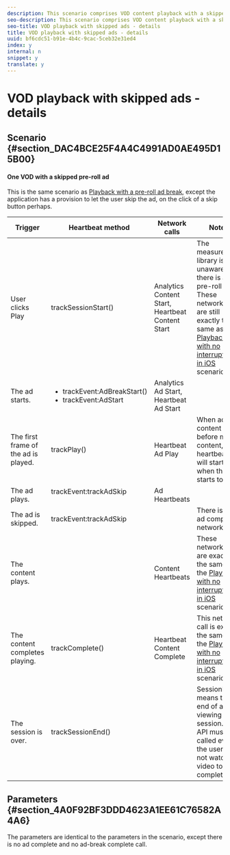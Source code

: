 ```yaml
---
description: This scenario comprises VOD content playback with a skipped ad.
seo-description: This scenario comprises VOD content playback with a skipped ad.
seo-title: VOD playback with skipped ads - details
title: VOD playback with skipped ads - details
uuid: bf6cdc51-b91e-4b4c-9cac-5ceb32e31ed4
index: y
internal: n
snippet: y
translate: y
---
```


# VOD playback with skipped ads - details


## Scenario {#section_DAC4BCE25F4A4C4991AD0AE495D15B00}


#### One VOD with a skipped pre-roll ad
<table id="table_8308559859FA480C8263DFBBFC716ADB">  
 <desc>
  This is the same scenario as 
  <a href="../../sdk-scenarios/r_vhl_scenarios_preroll-ad-comm-details-top/r_vhl_scenarios_mc-vod-pr-ad-breaks-top.md#reference_1F38D9E89E0849D19AAD9C45E9CC8F7D" format="dita" scope="local"> Playback with a pre-roll ad break</a>, except the application has a provision to let the user skip the ad, on the click of a skip button perhaps. 
 </desc> 
 <thead> 
  <tr> 
   <th colname="col1" class="entry"> Trigger </th> 
   <th colname="col2" class="entry"> Heartbeat method </th> 
   <th colname="col3" class="entry"> Network calls </th> 
   <th colname="col4" class="entry"> Notes </th> 
  </tr>
 </thead>
 <tbody> 
  <tr> 
   <td colname="col1">User clicks <span class="uicontrol"> Play</span> </td> 
   <td colname="col2"><span class="codeph"> trackSessionStart()</span> </td> 
   <td colname="col3"> Analytics Content Start, Heartbeat Content Start</td> 
   <td colname="col4">The measurement library is unaware that there is a pre-roll ad. These network calls are still exactly the same as <a href="../../sdk-scenarios/r_vhl_scenarios_no-interup-comm-details-top/r_vhl_scenarios_mc-vod-40-no-interup-top.md#concept_DCD05D528AE642C686C07819C6C18316" format="dita" scope="local"> Playback with no interruptions in iOS</a> scenario. </td> 
  </tr> 
  <tr> 
   <td colname="col1"> The ad starts. </td> 
   <td colname="col2"> 
    <ul id="ul_6CFE71C5EBC34B7483B1D4E1A73F47E7"> 
     <li id="li_398694BCFA154E30B5986FE3B8694B0C"><span class="codeph"> trackEvent:AdBreakStart()</span> </li> 
     <li id="li_D3CE6F0159A44CA9A547CEBB61F06FB5"><span class="codeph"> trackEvent:AdStart</span> </li> 
    </ul> </td> 
   <td colname="col3"> Analytics Ad Start, Heartbeat Ad Start</td> 
   <td colname="col4"> </td> 
  </tr> 
  <tr> 
   <td colname="col1"> The first frame of the ad is played. </td> 
   <td colname="col2"><span class="codeph"> trackPlay()</span> </td> 
   <td colname="col3"> Heartbeat Ad Play </td> 
   <td colname="col4"> When ad content plays before main content, the heartbeats will start when the ad starts to play. </td> 
  </tr> 
  <tr> 
   <td colname="col1"> The ad plays. </td> 
   <td colname="col2"><span class="codeph"> trackEvent:trackAdSkip</span> <p> </p> </td> 
   <td colname="col3"> Ad Heartbeats </td> 
   <td colname="col4"> </td> 
  </tr> 
  <tr> 
   <td colname="col1"> The ad is skipped. </td> 
   <td colname="col2"><span class="codeph"> trackEvent:trackAdSkip</span> </td> 
   <td colname="col3"> </td> 
   <td colname="col4"> There is no ad complete network call. </td> 
  </tr> 
  <tr> 
   <td colname="col1"> The content plays. </td> 
   <td colname="col2"> </td> 
   <td colname="col3"> Content Heartbeats </td> 
   <td colname="col4">These network calls are exactly the same as the <a href="../../sdk-scenarios/r_vhl_scenarios_no-interup-comm-details-top/r_vhl_scenarios_mc-vod-40-no-interup-top.md#concept_DCD05D528AE642C686C07819C6C18316" format="dita" scope="local"> Playback with no interruptions in iOS</a> scenario. </td> 
  </tr> 
  <tr> 
   <td colname="col1"> The content completes playing. </td> 
   <td colname="col2"><span class="codeph"> trackComplete()</span> </td> 
   <td colname="col3"> Heartbeat Content Complete</td> 
   <td colname="col4">This network call is exactly the same as the <a href="../../sdk-scenarios/r_vhl_scenarios_no-interup-comm-details-top/r_vhl_scenarios_mc-vod-40-no-interup-top.md#concept_DCD05D528AE642C686C07819C6C18316" format="dita" scope="local"> Playback with no interruptions in iOS</a> scenario. </td> 
  </tr> 
  <tr> 
   <td colname="col1"> The session is over. </td> 
   <td colname="col2"><span class="codeph"> trackSessionEnd()</span> </td> 
   <td colname="col3"> </td> 
   <td colname="col4"><span class="codeph"> SessionEnd</span> means the end of a viewing session. This API must be called even if the user does not watch the video to completion. </td> 
  </tr> 
 </tbody> 
</table>


## Parameters {#section_4A0F92BF3DDD4623A1EE61C76582A4A6}

The parameters are identical to the parameters in the [](../../sdk-scenarios/r_vhl_scenarios_preroll-ad-comm-details-top/r_vhl_scenarios_preroll-ad-comm-details-top.md) scenario, except there is no ad complete and no ad-break complete call. 
